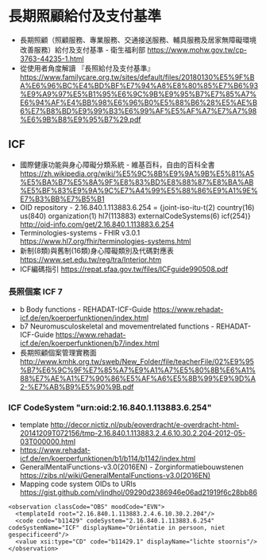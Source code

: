 # 長期照顧給付及支付基準

- 長期照顧（照顧服務、專業服務、交通接送服務、輔具服務及居家無障礙環境改善服務）給付及支付基準 - 衛生福利部 https://www.mohw.gov.tw/cp-3763-44235-1.html
- 從使用者角度解讀 『長照給付及支付基準』 https://www.familycare.org.tw/sites/default/files/20180130%E5%9F%BA%E6%96%BC%E4%BD%BF%E7%94%A8%E8%80%85%E7%B6%93%E9%A9%97%E5%B1%95%E6%9C%9B%E9%95%B7%E7%85%A7%E6%94%AF%E4%BB%98%E6%96%B0%E5%88%B6%28%E5%AE%B6%E7%B8%BD%E9%99%B3%E6%99%AF%E5%AF%A7%E7%A7%98%E6%9B%B8%E9%95%B7%29.pdf

## ICF

- 國際健康功能與身心障礙分類系統 - 維基百科，自由的百科全書 
 https://zh.wikipedia.org/wiki/%E5%9C%8B%E9%9A%9B%E5%81%A5%E5%BA%B7%E5%8A%9F%E8%83%BD%E8%88%87%E8%BA%AB%E5%BF%83%E9%9A%9C%E7%A4%99%E5%88%86%E9%A1%9E%E7%B3%BB%E7%B5%B1
- OID repository - 2.16.840.1.113883.6.254 = {joint-iso-itu-t(2) country(16) us(840) organization(1) hl7(113883) externalCodeSystems(6) icf(254)} 
 http://oid-info.com/get/2.16.840.1.113883.6.254
- Terminologies-systems - FHIR v3.0.1 
 https://www.hl7.org/fhir/terminologies-systems.html
- 新制(8類)與舊制(16類)身心障礙類別及代碼對應表 
 https://www.set.edu.tw/reg/tra/Interior.htm
- ICF編碼指引 https://repat.sfaa.gov.tw/files/ICFguide990508.pdf


### 長照個案 ICF 7 

- b Body functions - REHADAT-ICF-Guide 
 https://www.rehadat-icf.de/en/koerperfunktionen/index.html
- b7 Neuromusculoskeletal and movementrelated functions - REHADAT-ICF-Guide 
 https://www.rehadat-icf.de/en/koerperfunktionen/b7/index.html
- 長期照顧個案管理實務面  http://www.kmhk.org.tw/sweb/New_Folder/file/teacherFile/02%E9%95%B7%E6%9C%9F%E7%85%A7%E9%A1%A7%E5%80%8B%E6%A1%88%E7%AE%A1%E7%90%86%E5%AF%A6%E5%8B%99%E9%9D%A2-%E7%AB%B9%E5%90%9B.pdf


### ICF CodeSystem "urn:oid:2.16.840.1.113883.6.254"

- template http://decor.nictiz.nl/pub/eoverdracht/e-overdracht-html-20141209T072156/tmp-2.16.840.1.113883.2.4.6.10.30.2.204-2012-05-03T000000.html
- https://www.rehadat-icf.de/en/koerperfunktionen/b1/b114/b1142/index.html
- GeneralMentalFunctions-v3.0(2016EN) - Zorginformatiebouwstenen https://zibs.nl/wiki/GeneralMentalFunctions-v3.0(2016EN)
- Mapping code system OIDs to URIs 
 https://gist.github.com/vlindhol/09290d2386946e06ad21919f6c28bb86

```
<observation classCode="OBS" moodCode="EVN">
  <templateId root="2.16.840.1.113883.2.4.6.10.30.2.204"/>
  <code code="b11429" codeSystem="2.16.840.1.113883.6.254" codeSystemName="ICF" displayName="Oriëntatie in persoon, niet gespecificeerd"/>
  <value xsi:type="CD" code="b11429.1" displayName="lichte stoornis"/>
</observation>
```
